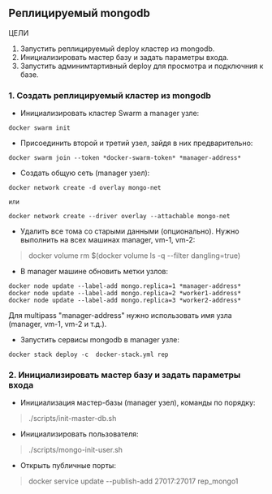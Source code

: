 ## Реплицируемый mongodb

ЦЕЛИ
1. Запустить реплицируемый deploy кластер из mongodb.
2. Инициализировать мастер базу и задать параметры входа.
3. Запустить админимтартивный deploy для просмотра и подключния к базе.

### 1. Создать реплицируемый кластер из mongodb
* Инициализировать кластер Swarm а manager узле:
```
docker swarm init
```
* Присоединить второй и третий узел, зайдя в них предварительно:
```
docker swarm join --token *docker-swarm-token* *manager-address*
```
* Создать общую сеть (manager узел):
```
docker network create -d overlay mongo-net

или

docker network create --driver overlay --attachable mongo-net
```
* Удалить все тома со старыми данными (опционально). Нужно выполнить на всех машинах manager, vm-1, vm-2:  
> docker volume rm $(docker volume ls -q --filter dangling=true)

* В manager машине обновить метки узлов:
```
docker node update --label-add mongo.replica=1 *manager-address*
docker node update --label-add mongo.replica=2 *worker1-address*
docker node update --label-add mongo.replica=3 *worker2-address*
```
Для multipass "manager-address" нужно использовать имя узла (manager, vm-1, vm-2 и т.д.).  

* Запустить сервисы mongodb в manager узле:
```
docker stack deploy -c  docker-stack.yml rep
```
### 2. Инициализировать мастер базу и задать параметры входа
* Инициализация мастер-базы (manager узел), команды по порядку:
> ./scripts/init-master-db.sh 

* Инициализировать пользователя:
> ./scripts/mongo-init-user.sh

* Открыть публичные порты:  
> docker service update --publish-add 27017:27017 rep_mongo1

 





